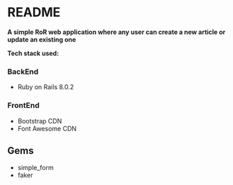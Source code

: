 
# README
**A simple RoR web application  where any user can create a new article or update an existing one**

**Tech stack used:**

### BackEnd
- Ruby on Rails 8.0.2

### FrontEnd
- Bootstrap  CDN
- Font Awesome CDN

## Gems
- simple_form
- faker

